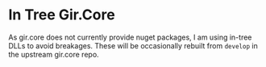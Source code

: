 # In Tree Gir.Core
As gir.core does not currently provide nuget packages, I am using in-tree
DLLs to avoid breakages. These will be occasionally rebuilt from `develop`
in the upstream gir.core repo.